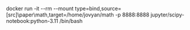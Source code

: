 docker run -it --rm --mount type=bind,source=[src]\paper\math,target=/home/jovyan/math -p 8888:8888 jupyter/scipy-notebook:python-3.11 /bin/bash
